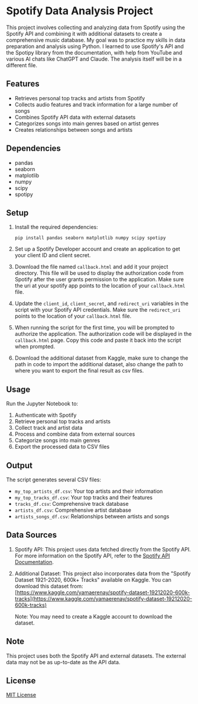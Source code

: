 # Spotify Data Analysis Project

This project involves collecting and analyzing data from Spotify using the Spotify API and combining it with additional datasets to create a comprehensive music database.
My goal was to practice my skills in data preparation and analysis using Python.
I learned to use Spotify's API and the Spotipy library from the documentation, with help from YouTube and various AI chats like ChatGPT and Claude.
The analysis itself will be in a different file.


## Features

- Retrieves personal top tracks and artists from Spotify
- Collects audio features and track information for a large number of songs
- Combines Spotify API data with external datasets
- Categorizes songs into main genres based on artist genres
- Creates relationships between songs and artists

## Dependencies

- pandas
- seaborn
- matplotlib
- numpy
- scipy
- spotipy

## Setup

1. Install the required dependencies:
   ```
   pip install pandas seaborn matplotlib numpy scipy spotipy
   ```

2. Set up a Spotify Developer account and create an application to get your client ID and client secret.

3. Download the file named `callback.html` and add it your project directory. This file will be used to display the authorization code from Spotify after the user grants permission to the application. Make sure the uri at your spotify app points to the location of your `callback.html` file.

4. Update the `client_id`, `client_secret`, and `redirect_uri` variables in the script with your Spotify API credentials. Make sure the `redirect_uri` points to the location of your `callback.html` file.

5. When running the script for the first time, you will be prompted to authorize the application. The authorization code will be displayed in the `callback.html` page. Copy this code and paste it back into the script when prompted.

6. Download the additional dataset from Kaggle, make sure to change the path in code to import the additional dataset, also change the path to where you want to export the final result as csv files.

## Usage

Run the Jupyter Notebook to:
1. Authenticate with Spotify
2. Retrieve personal top tracks and artists
3. Collect track and artist data
4. Process and combine data from external sources
5. Categorize songs into main genres
6. Export the processed data to CSV files

## Output

The script generates several CSV files:
- `my_top_artists_df.csv`: Your top artists and their information
- `my_top_tracks_df.csv`: Your top tracks and their features
- `tracks_df.csv`: Comprehensive track database
- `artists_df.csv`: Comprehensive artist database
- `artists_songs_df.csv`: Relationships between artists and songs

## Data Sources

1. Spotify API: This project uses data fetched directly from the Spotify API. For more information on the Spotify API, refer to the [Spotify API Documentation](https://developer.spotify.com/documentation/web-api/).

2. Additional Dataset: This project also incorporates data from the "Spotify Dataset 1921-2020, 600k+ Tracks" available on Kaggle. You can download this dataset from:
   [https://www.kaggle.com/yamaerenay/spotify-dataset-19212020-600k-tracks](https://www.kaggle.com/yamaerenay/spotify-dataset-19212020-600k-tracks)

   Note: You may need to create a Kaggle account to download the dataset.

## Note

This project uses both the Spotify API and external datasets. The external data may not be as up-to-date as the API data.

## License

[MIT License](https://opensource.org/licenses/MIT)
